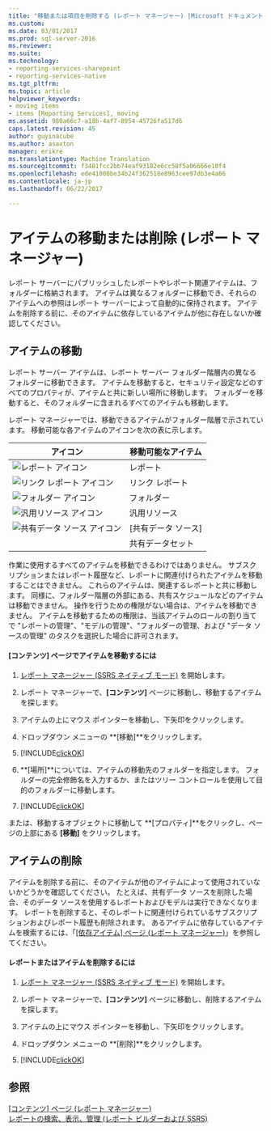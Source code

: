 ```yaml
---
title: "移動または項目を削除する (レポート マネージャー) |Microsoft ドキュメント"
ms.custom: 
ms.date: 03/01/2017
ms.prod: sql-server-2016
ms.reviewer: 
ms.suite: 
ms.technology:
- reporting-services-sharepoint
- reporting-services-native
ms.tgt_pltfrm: 
ms.topic: article
helpviewer_keywords:
- moving items
- items [Reporting Services], moving
ms.assetid: 980a66c7-a18b-4af7-8954-45726fa517d6
caps.latest.revision: 45
author: guyinacube
ms.author: asaxton
manager: erikre
ms.translationtype: Machine Translation
ms.sourcegitcommit: f3481fcc2bb74eaf93182e6cc58f5a06666e10f4
ms.openlocfilehash: ede41000be34b24f362518e8963cee97db3e4a66
ms.contentlocale: ja-jp
ms.lasthandoff: 06/22/2017

---
```

# <a name="move-or-delete-an-item-report-manager"></a>アイテムの移動または削除 (レポート マネージャー)
  レポート サーバーにパブリッシュしたレポートやレポート関連アイテムは、フォルダーに格納されます。 アイテムは異なるフォルダーに移動でき、それらのアイテムへの参照はレポート サーバーによって自動的に保持されます。 アイテムを削除する前に、そのアイテムに依存しているアイテムが他に存在しないか確認してください。  
  
## <a name="move-an-item"></a>アイテムの移動  
 レポート サーバー アイテムは、レポート サーバー フォルダー階層内の異なるフォルダーに移動できます。 アイテムを移動すると、セキュリティ設定などのすべてのプロパティが、アイテムと共に新しい場所に移動します。 フォルダーを移動すると、そのフォルダーに含まれるすべてのアイテムも移動します。  
  
 レポート マネージャーでは、移動できるアイテムがフォルダー階層で示されています。 移動可能な各アイテムのアイコンを次の表に示します。  
  
|アイコン|移動可能なアイテム|  
|----------|-------------------|  
|![レポート アイコン](../../reporting-services/report-server/media/hlp-16doc.gif "レポート アイコン")|レポート|  
|![リンク レポート アイコン](../../reporting-services/report-server/media/hlp-16linked.gif "リンク レポート アイコン")|リンク レポート|  
|![フォルダー アイコン](../../reporting-services/report-server/media/hlp-16folder.gif "フォルダー アイコン")|フォルダー|  
|![汎用リソース アイコン](../../reporting-services/report-server/media/hlp-16file.gif "汎用リソース アイコン")|汎用リソース|  
|![共有データ ソース アイコン](../../reporting-services/report-data/media/hlp-16datasource.png "共有データ ソースのアイコン")|[共有データ ソース]|  
||共有データセット|  
  
 作業に使用するすべてのアイテムを移動できるわけではありません。 サブスクリプションまたはレポート履歴など、レポートに関連付けられたアイテムを移動することはできません。 これらのアイテムは、関連するレポートと共に移動します。 同様に、フォルダー階層の外部にある、共有スケジュールなどのアイテムは移動できません。 操作を行うための権限がない場合は、アイテムを移動できません。 アイテムを移動するための権限は、当該アイテムのロールの割り当てで "レポートの管理"、"モデルの管理"、"フォルダーの管理、および "データ ソースの管理" のタスクを選択した場合に許可されます。  
  
#### <a name="to-move-an-item-from-within-the-contents-page"></a>[コンテンツ] ページでアイテムを移動するには  
  
1.  [レポート マネージャー &#40;SSRS ネイティブ モード&#41;](http://msdn.microsoft.com/library/80949f9d-58f5-48e3-9342-9e9bf4e57896) を開始します。  
  
2.  レポート マネージャーで、**[コンテンツ]** ページに移動し、移動するアイテムを探します。  
  
3.  アイテムの上にマウス ポインターを移動し、下矢印をクリックします。  
  
4.  ドロップダウン メニューの **[移動]**をクリックします。  
  
5.  [!INCLUDE[clickOK](../../includes/clickok-md.md)]  
  
6.  **[場所]**については、アイテムの移動先のフォルダーを指定します。 フォルダーの完全修飾名を入力するか、またはツリー コントロールを使用して目的のフォルダーに移動します。  
  
7.  [!INCLUDE[clickOK](../../includes/clickok-md.md)]  
  
 または、移動するオブジェクトに移動して **[プロパティ]**をクリックし、ページの上部にある **[移動]** をクリックします。  
  
## <a name="delete-an-item"></a>アイテムの削除  
 アイテムを削除する前に、そのアイテムが他のアイテムによって使用されていないかどうかを確認してください。 たとえば、共有データ ソースを削除した場合、そのデータ ソースを使用するレポートおよびモデルは実行できなくなります。 レポートを削除すると、そのレポートに関連付けられているサブスクリプションおよびレポート履歴も削除されます。 あるアイテムに依存しているアイテムを検索するには、「[[依存アイテム] ページ &#40;レポート マネージャー&#41;](http://msdn.microsoft.com/library/4dcfb311-e9c3-4c5d-b2e0-018d79f37d2e)」を参照してください。  
  
#### <a name="to-delete-a-report-or-item"></a>レポートまたはアイテムを削除するには  
  
1.  [レポート マネージャー &#40;SSRS ネイティブ モード&#41;](http://msdn.microsoft.com/library/80949f9d-58f5-48e3-9342-9e9bf4e57896) を開始します。  
  
2.  レポート マネージャーで、**[コンテンツ]** ページに移動し、削除するアイテムを探します。  
  
3.  アイテムの上にマウス ポインターを移動し、下矢印をクリックします。  
  
4.  ドロップダウン メニューの **[削除]**をクリックします。  
  
5.  [!INCLUDE[clickOK](../../includes/clickok-md.md)]  
  
## <a name="see-also"></a>参照  
 [[コンテンツ] ページ &#40;レポート マネージャー&#41;](http://msdn.microsoft.com/library/6b16869b-158a-4934-9c85-bee934b35378)   
 [レポートの検索、表示、管理 &#40;レポート ビルダーおよび SSRS&#41;](../../reporting-services/report-builder/finding-viewing-and-managing-reports-report-builder-and-ssrs.md)  
  
  

